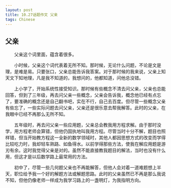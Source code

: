 ```yaml
---
layout: post
title: 10.27话题作文 父亲
tags: Chinese
---
```


父亲
----------

　　父亲这个词里面，蕴含着很多。

　　小时候，父亲这个词代表着无所不知。那时候，无论什么问题，不论是文是理，是难是易。只要张口，父亲总能告诉我答案。对于那时候的我来说，父亲上知天文下知地理，凡是我不知道的，我想问的，他都知道，问他总没错。

　　上小学了，开始系统性接受知识。那时候有些概念不清去问父亲，父亲也总能回答，但到了三年级，再去问父亲一些概念，父亲会告诉我，概念他已经有点忘了，要准确的概念还是自己翻书吧，实在不行，自己去百度。但尽管一些概念父亲有些忘了，一些实际问题去问父亲，父亲还是很乐意去帮我解答。此时的父亲，在我眼中已经不再那么无所不知。

　　五年级时，再去问父亲一些应用题，父亲总会教我用方程求解。由于那时没学，用方程老师会算错，但他仍固执地叫我用方程。尽管当时十分不解，题目也照样错，但当开始教方程这一全新的数学领域时，其他人都因思想方式的改变而学得比较吃力时，我却轻车熟路、如鱼得水。以前学得那些方法，使我在解应用题是游刃有余。这时我觉得父亲是对的。虽然不能直接教我题目的解法，当时也没有什么用，但这才是以后数学路上最常用的方法。

　　初中了，尽管一些几何题父亲也不再能解答，但他人会对着一道难题想上半天，职位给予我一个好的解题方法或解题思路。此时的父亲虽然已不再是那么我说不知，但他仍像老师一样成为我学习路上的一盏明灯，为我指明方向。